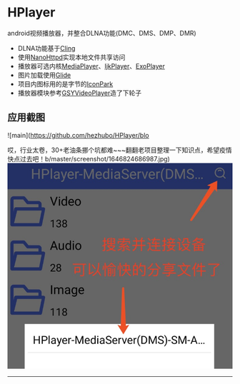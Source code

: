 # HPlayer
android视频播放器，并整合DLNA功能(DMC、DMS、DMP、DMR)

* DLNA功能基于[Cling](https://github.com/4thline/cling)
* 使用[NanoHttpd](https://github.com/NanoHttpd/nanohttpd)实现本地文件共享访问
* 播放器可选内核[MediaPlayer](https://developer.android.google.cn/reference/android/media/MediaPlayer)、[IjkPlayer](https://github.com/bilibili/ijkplayer)、[ExoPlayer](https://github.com/google/ExoPlayer)
* 图片加载使用[Glide](https://github.com/bumptech/glide)
* 项目内图标用的是字节的[IconPark](https://iconpark.oceanengine.com/)
* 播放器模块参考[GSYVideoPlayer](https://github.com/CarGuo/GSYVideoPlayer)造了下轮子


## 应用截图
![main](https://github.com/hezhubo/HPlayer/blo

哎，行业太卷，30+老油条挪个坑都难~~~翻翻老项目整理一下知识点，希望疫情快点过去吧！b/master/screenshot/1646824686987.jpg)
![dms](https://github.com/hezhubo/HPlayer/blob/master/screenshot/1646824978948.jpg)

---